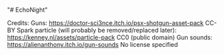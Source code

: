 "# EchoNight" 

Credits:
	Guns:
		https://doctor-sci3nce.itch.io/psx-shotgun-asset-pack
		CC-BY
	Spark particle (will probably be removed/replaced later):
		https://kenney.nl/assets/particle-pack
		CC0 (public domain)
	Gun sounds:
		https://alienanthony.itch.io/gun-sounds
		No license specified
